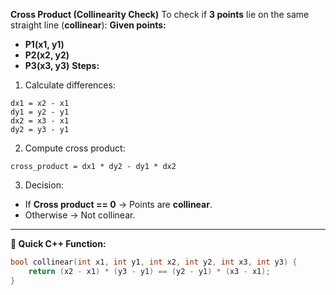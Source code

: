  **Cross Product (Collinearity Check)**
To check if **3 points** lie on the same straight line (**collinear**):
**Given points:**
- **P1(x1, y1)**
- **P2(x2, y2)**
- **P3(x3, y3)**
**Steps:**

1. Calculate differences:
```
dx1 = x2 - x1  
dy1 = y2 - y1  
dx2 = x3 - x1  
dy2 = y3 - y1
```
2. Compute cross product:
```
cross_product = dx1 * dy2 - dy1 * dx2
```
3. Decision:
- If **Cross product == 0** → Points are **collinear**.
- Otherwise → Not collinear.
----
**📝 Quick C++ Function:**
```cpp
bool collinear(int x1, int y1, int x2, int y2, int x3, int y3) {
    return (x2 - x1) * (y3 - y1) == (y2 - y1) * (x3 - x1);
}
```
